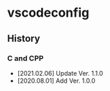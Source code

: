 # vscodeconfig

## History

### C and CPP
- [2021.02.06] Update       Ver. 1.1.0
- [2020.08.01] Add          Ver. 1.0.0
